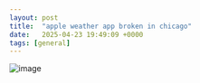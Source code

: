 ```yaml
---
layout: post
title:  "apple weather app broken in chicago"
date:   2025-04-23 19:49:09 +0000
tags: [general]
---
```

![image](https://github.com/user-attachments/assets/7c86a88e-eddf-44ae-8461-ba8c7b47b8cc)
